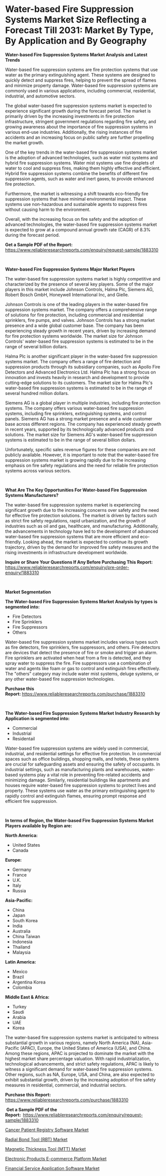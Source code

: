 <p><h1>Water-based Fire Suppression Systems Market Size Reflecting a Forecast Till 2031: Market By Type, By Application and By Geography</h1></p><p><strong>Water-based Fire Suppression Systems Market Analysis and Latest Trends</strong></p>
<p><p>Water-based fire suppression systems are fire protection systems that use water as the primary extinguishing agent. These systems are designed to quickly detect and suppress fires, helping to prevent the spread of flames and minimize property damage. Water-based fire suppression systems are commonly used in various applications, including commercial, residential, industrial, and automotive sectors.</p><p>The global water-based fire suppression systems market is expected to experience significant growth during the forecast period. The market is primarily driven by the increasing investments in fire protection infrastructure, stringent government regulations regarding fire safety, and growing awareness about the importance of fire suppression systems in various end-use industries. Additionally, the rising instances of fire accidents and an increasing focus on public safety are further propelling the market growth.</p><p>One of the key trends in the water-based fire suppression systems market is the adoption of advanced technologies, such as water mist systems and hybrid fire suppression systems. Water mist systems use fine droplets of water to cool and suppress fires, making them highly effective and efficient. Hybrid fire suppression systems combine the benefits of different fire suppression agents, such as water and inert gases, to provide enhanced fire protection.</p><p>Furthermore, the market is witnessing a shift towards eco-friendly fire suppression systems that have minimal environmental impact. These systems use non-hazardous and sustainable agents to suppress fires without causing harm to the environment.</p><p>Overall, with the increasing focus on fire safety and the adoption of advanced technologies, the water-based fire suppression systems market is expected to grow at a compound annual growth rate (CAGR) of 8.3% during the forecast period.</p></p>
<p><strong>Get a Sample PDF of the Report:&nbsp;</strong> <a href="https://www.reliableresearchreports.com/enquiry/request-sample/1883310">https://www.reliableresearchreports.com/enquiry/request-sample/1883310</a></p>
<p>&nbsp;</p>
<p><strong>Water-based Fire Suppression Systems Major Market Players</strong></p>
<p><p>The water-based fire suppression systems market is highly competitive and characterized by the presence of several key players. Some of the major players in this market include Johnson Controls, Halma Plc, Siemens AG, Robert Bosch GmbH, Honeywell International Inc, and Gielle.</p><p>Johnson Controls is one of the leading players in the water-based fire suppression systems market. The company offers a comprehensive range of solutions for fire protection, including commercial and residential sprinklers, fire pumps, and valves. Johnson Controls has a strong market presence and a wide global customer base. The company has been experiencing steady growth in recent years, driven by increasing demand for fire protection systems worldwide. The market size for Johnson Controls' water-based fire suppression systems is estimated to be in the range of several billion dollars.</p><p>Halma Plc is another significant player in the water-based fire suppression systems market. The company offers a range of fire detection and suppression products through its subsidiary companies, such as Apollo Fire Detectors and Advanced Electronics Ltd. Halma Plc has a strong focus on innovation and invests heavily in research and development to provide cutting-edge solutions to its customers. The market size for Halma Plc's water-based fire suppression systems is estimated to be in the range of several hundred million dollars.</p><p>Siemens AG is a global player in multiple industries, including fire protection systems. The company offers various water-based fire suppression systems, including fire sprinklers, extinguishing systems, and control panels. Siemens AG has a strong market presence and a wide customer base across different regions. The company has experienced steady growth in recent years, supported by its technologically advanced products and solutions. The market size for Siemens AG's water-based fire suppression systems is estimated to be in the range of several billion dollars.</p><p>Unfortunately, specific sales revenue figures for these companies are not publicly available. However, it is important to note that the water-based fire suppression systems market is growing rapidly due to the increasing emphasis on fire safety regulations and the need for reliable fire protection systems across various sectors.</p></p>
<p>&nbsp;</p>
<p><strong>What Are The Key Opportunities For Water-based Fire Suppression Systems Manufacturers?</strong></p>
<p><p>The water-based fire suppression systems market is experiencing significant growth due to the increasing concerns over safety and the need for effective fire protection solutions. The market is driven by factors such as strict fire safety regulations, rapid urbanization, and the growth of industries such as oil and gas, healthcare, and manufacturing. Additionally, the advancements in technology have led to the development of advanced water-based fire suppression systems that are more efficient and eco-friendly. Looking ahead, the market is expected to continue its growth trajectory, driven by the demand for improved fire safety measures and the rising investments in infrastructure development worldwide.</p></p>
<p><strong>Inquire or Share Your Questions If Any Before Purchasing This Report:</strong> <a href="https://www.reliableresearchreports.com/enquiry/pre-order-enquiry/1883310">https://www.reliableresearchreports.com/enquiry/pre-order-enquiry/1883310</a></p>
<p>&nbsp;</p>
<p><strong>Market Segmentation</strong></p>
<p><strong>The Water-based Fire Suppression Systems Market Analysis by types is segmented into:</strong></p>
<p><ul><li>Fire Detectors</li><li>Fire Sprinklers</li><li>Fire Suppressors</li><li>Others</li></ul></p>
<p><p>Water-based fire suppression systems market includes various types such as fire detectors, fire sprinklers, fire suppressors, and others. Fire detectors are devices that detect the presence of fire or smoke and trigger an alarm. Fire sprinklers are activated when heat from a fire is detected, and they spray water to suppress the fire. Fire suppressors use a combination of water and agents like foam or gas to control and extinguish fires effectively. The "others" category may include water mist systems, deluge systems, or any other water-based fire suppression technologies.</p></p>
<p><strong>Purchase this Report:&nbsp;</strong><a href="https://www.reliableresearchreports.com/purchase/1883310">https://www.reliableresearchreports.com/purchase/1883310</a></p>
<p>&nbsp;</p>
<p><strong>The Water-based Fire Suppression Systems Market Industry Research by Application is segmented into:</strong></p>
<p><ul><li>Commercial</li><li>Industrial</li><li>Residentail</li></ul></p>
<p><p>Water-based fire suppression systems are widely used in commercial, industrial, and residential settings for effective fire protection. In commercial spaces such as office buildings, shopping malls, and hotels, these systems are crucial for safeguarding assets and ensuring the safety of occupants. In industrial settings, such as manufacturing plants and warehouses, water-based systems play a vital role in preventing fire-related accidents and minimizing damage. Similarly, residential buildings like apartments and houses require water-based fire suppression systems to protect lives and property. These systems use water as the primary extinguishing agent to rapidly control and extinguish flames, ensuring prompt response and efficient fire suppression.</p></p>
<p>&nbsp;</p>
<p><strong>In terms of Region, the Water-based Fire Suppression Systems Market Players available by Region are:</strong></p>
<p>
    <p> <strong> North America: </strong>
        <ul>
            <li>United States</li>
            <li>Canada</li>
        </ul>
        </p> 
    <p> <strong> Europe: </strong>
        <ul>
            <li>Germany</li>
            <li>France</li>
            <li>U.K.</li>
            <li>Italy</li>
            <li>Russia</li>
        </ul>
        </p> 
    <p> <strong> Asia-Pacific: </strong>
        <ul>
            <li>China</li>
            <li>Japan</li>
            <li>South Korea</li>
            <li>India</li>
            <li>Australia</li>
            <li>China Taiwan</li>
            <li>Indonesia</li>
            <li>Thailand</li>
            <li>Malaysia</li>
        </ul>
        </p> 
    <p> <strong> Latin America: </strong>
        <ul>
            <li>Mexico</li>
            <li>Brazil</li>
            <li>Argentina Korea</li>
            <li>Colombia</li>
        </ul>
        </p> 
    <p> <strong> Middle East & Africa: </strong>
        <ul>
            <li>Turkey</li>
            <li>Saudi</li>
            <li>Arabia</li>
            <li>UAE</li>
            <li>Korea</li>
        </ul>
    </p>
    </p>
<p><p>The water-based fire suppression systems market is anticipated to witness substantial growth in various regions, namely North America (NA), Asia-Pacific (APAC), Europe, the United States of America (USA), and China. Among these regions, APAC is projected to dominate the market with the highest market share percentage valuation. With rapid industrialization, technological advancements, and strict safety regulations, APAC is likely to witness a significant demand for water-based fire suppression systems. Other regions, such as NA, Europe, USA, and China, are also expected to exhibit substantial growth, driven by the increasing adoption of fire safety measures in residential, commercial, and industrial sectors.</p></p>
<p><strong>Purchase this Report: </strong><a href="https://www.reliableresearchreports.com/purchase/1883310">https://www.reliableresearchreports.com/purchase/1883310</a></p>
<p>&nbsp;<strong>Get a Sample PDF of the Report:&nbsp;&nbsp;</strong><a href="https://www.reliableresearchreports.com/enquiry/request-sample/1883310">https://www.reliableresearchreports.com/enquiry/request-sample/1883310</a></p>
<p><strong></strong></p>
<p><p><a href="https://medium.com/@saraprifti1917/cancer-patient-registry-software-market-share-evolution-and-market-growth-trends-2023-2030-add6c3905ec2">Cancer Patient Registry Software Market</a></p><p><a href="https://github.com/kholmovskayalyudmila/Market-Research-Report-List-2/blob/main/radial-bond-tool-rbt-market.md">Radial Bond Tool (RBT) Market</a></p><p><a href="https://github.com/zebdakicsin/Market-Research-Report-List-2/blob/main/magnetic-thickness-tool-mtt-market.md">Magnetic Thickness Tool (MTT) Market</a></p><p><a href="https://medium.com/@saraprifti1917/electronic-products-e-commerce-platform-market-analysis-its-cagr-market-segmentation-and-global-46da11a32fd9">Electronic Products E-commerce Platform Market</a></p><p><a href="https://medium.com/@saraprifti1917/financial-service-application-software-market-competitive-analysis-market-trends-and-forecast-to-85311b73e67a">Financial Service Application Software Market</a></p></p>